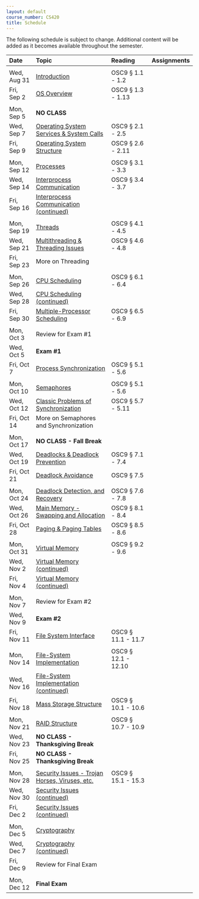 ```yaml
---
layout: default
course_number: CS420
title: Schedule
---
```


The following schedule is subject to change.
Additional content will be added as it becomes available throughout the semester.

**Date**       |  **Topic**                                                                                        |  **Reading**          |  **Assignments**      
:--------------|:--------------------------------------------------------------------------------------------------|:----------------------|:----------------------
               |                                                                                                   |                       |
Wed, Aug 31    |  [Introduction](lectures/lecture1_introduction.pdf)                                               |  OSC9 § 1.1 - 1.2     |
Fri, Sep 2     |  [OS Overview](lectures/lecture2_os_architecture.pdf)                                             |  OSC9 § 1.3 - 1.13    |
               |                                                                                                   |                       |
Mon, Sep 5     |  **NO CLASS**                                                                                     |                       |
Wed, Sep 7     |  [Operating System Services & System Calls](lectures/lecture3_services_and_system_calls.pdf)      |  OSC9 § 2.1 - 2.5     |            <!-- [Homework #1](homework/Homework_Assignment_1.txt) <br> Due 9/14 in class <br> -->
Fri, Sep 9     |  [Operating System Structure](lectures/lecture4_operating_system_structure.pdf)                   |  OSC9 § 2.6 - 2.11    |            <!-- [Lab #1](labs/lab01.html) <br> Due 9/?? by 11:59 PM -->
               |                                                                                                   |                       |
Mon, Sep 12    |  [Processes](lectures/lecture5_processes.pdf)                                                     |  OSC9 § 3.1 - 3.3     |            <!-- [Homework #2](homework/Homework_Assignment_2.txt) <br> Due 9/18 in class -->
Wed, Sep 14    |  [Interprocess Communication](lectures/lecture6a_interprocess_communication.pdf)                  |  OSC9 § 3.4 - 3.7     | 
Fri, Sep 16    |  [Interprocess Communication (continued)](lectures/lecture6b_client_server_communication.pdf)     |                       |            <!-- [Lab #2](labs/lab02.html) <br> Due 10/?? by 11:59 PM --> 
               |                                                                                                   |                       |
Mon, Sep 19    |  [Threads](lectures/lecture7_threads.pdf)                                                         |  OSC9 § 4.1 - 4.5     |            <!-- [Homework #3](homework/Homework_Assignment_3.txt) <br> Due 9/?? in class -->
Wed, Sep 21    |  [Multithreading & Threading Issues](lectures/lecture8_threading_issues.pdf)                      |  OSC9 § 4.6 - 4.8     |  
Fri, Sep 23    |  More on Threading                                                                                |                       |  
               |                                                                                                   |                       |
Mon, Sep 26    |  [CPU Scheduling](lectures/lecture9_cpu_scheduling.pdf)                                           |  OSC9 § 6.1 - 6.4     |
Wed, Sep 28    |  [CPU Scheduling (continued)](lectures/lecture9_cpu_scheduling.pdf)                               |                       |            <!-- [Homework #4](homework/Homework_Assignment_4.txt) <br> Due 10/? in class -->
Fri, Sep 30    |  [Multiple-Processor Scheduling](lectures/lecture10_multiprocessor_scheduling.pdf)                |  OSC9 § 6.5 - 6.9     |
               |                                                                                                   |                       |
Mon, Oct 3     |  Review for Exam #1                                                                               |                       |
Wed, Oct 5     |  **Exam #1**                                                                                      |                       |
Fri, Oct 7     |  [Process Synchronization](lectures/lecture11_process_synchronization.pdf)                        |  OSC9 § 5.1 - 5.6     |
               |                                                                                                   |                       |
Mon, Oct 10    |  [Semaphores](lectures/lecture11_process_synchronization.pdf)                                     |  OSC9 § 5.1 - 5.6     |
Wed, Oct 12    |  [Classic Problems of Synchronization](lectures/lecture12_classic_synchronization_problems.pdf)   |  OSC9 § 5.7 - 5.11    |            <!-- [Lab #3](labs/lab03.html) <br> Due 10/?? by 11:59 PM -->
Fri, Oct 14    |  More on Semaphores and Synchronization                                                           |                       |
               |                                                                                                   |                       |
Mon, Oct 17    |  **NO CLASS - Fall Break**                                                                        |                       |
Wed, Oct 19    |  [Deadlocks & Deadlock Prevention](lectures/lecture13+14+15_deadlock.pdf)                         |  OSC9 § 7.1 - 7.4     |            <!-- [Homework #5](homework/Homework_Assignment_5.txt) <br> Due 10/28 in class -->
Fri, Oct 21    |  [Deadlock Avoidance](lectures/lecture13+14+15_deadlock.pdf)                                      |  OSC9 § 7.5           |
               |                                                                                                   |                       |
Mon, Oct 24    |  [Deadlock Detection, and Recovery](lectures/lecture13+14+15_deadlock.pdf)                        |  OSC9 § 7.6 - 7.8     |
Wed, Oct 26    |  [Main Memory - Swapping and Allocation](lectures/lecture16_main_memory.pdf)                      |  OSC9 § 8.1 - 8.4     |
Fri, Oct 28    |  [Paging & Paging Tables](lectures/lecture17_paging_and_page_tables.pdf)                          |  OSC9 § 8.5 - 8.6     |            <!-- [Homework #6](homework/Homework_Assignment_6.txt) <br> Due 11/?? in class -->
               |                                                                                                   |                       |
Mon, Oct 31    |  [Virtual Memory](lectures/lecture18_virtual_memory.pdf)                                          |  OSC9 § 9.2 - 9.6     |  
Wed, Nov 2     |  [Virtual Memory (continued)](lectures/lecture18_virtual_memory.pdf)                              |                       |            <!-- [Homework #7](homework/Homework_Assignment_7.txt) <br> Due 11/?? in class -->
Fri, Nov 4     |  [Virtual Memory (continued)](lectures/lecture18_virtual_memory.pdf)                              |                       |
               |                                                                                                   |                       |
Mon, Nov 7     |  Review for Exam #2                                                                               |                       |
Wed, Nov 9     |  **Exam #2**                                                                                      |                       |
Fri, Nov 11    |  [File System Interface](lectures/lecture19+20_file_system_interface.pdf)                         |  OSC9 § 11.1 - 11.7   |
               |                                                                                                   |                       |
Mon, Nov 14    |  [File-System Implementation](lectures/lecture20+21_file_system_implementation.pdf)               |  OSC9 § 12.1 - 12.10  |
Wed, Nov 16    |  [File-System Implementation (continued)](lectures/lecture20+21_file_system_implementation.pdf)   |                       |
Fri, Nov 18    |  [Mass Storage Structure](lectures/lecture22_mass_storage_structure.pdf)                          |  OSC9 § 10.1 - 10.6   |
               |                                                                                                   |                       |
Mon, Nov 21    |  [RAID Structure](lectures/lecture23_RAID.pdf)                                                    |  OSC9 § 10.7 - 10.9   |            <!-- [Homework #8](homework/Homework_Assignment_8.txt) <br> Due 12/?? in class -->
Wed, Nov 23    |  **NO CLASS - Thanksgiving Break**                                                                |                       |
Fri, Nov 25    |  **NO CLASS - Thanksgiving Break**                                                                |                       |
               |                                                                                                   |                       |
Mon, Nov 28    |  [Security Issues - Trojan Horses, Viruses, etc.](lectures/lecture26_security_issues.pdf)         |  OSC9 § 15.1 - 15.3   |
Wed, Nov 30    |  [Security Issues (continued)](lectures/lecture26_security_issues.pdf)                            |                       |
Fri, Dec 2     |  [Security Issues (continued)](lectures/lecture26_security_issues.pdf)                            |                       |
               |                                                                                                   |                       |
Mon, Dec 5     |  [Cryptography](lectures/lecture27_cryptography.pdf)                                              |                       |
Wed, Dec 7     |  [Cryptography (continued)](lectures/lecture27_cryptography.pdf)                                  |                       |
Fri, Dec 9     |  Review for Final Exam                                                                            |                       |
               |                                                                                                   |                       |
Mon, Dec 12    |  **Final Exam**                                                                                   |                       |



<!--
For Fall 2015
[Homework #1](homework/Homework_Assignment_1.txt) <br> Due 9/12 in class
[Homework #2](homework/Homework_Assignment_2.txt) <br> Due 9/19 in class
[Homework #3](homework/Homework_Assignment_3.txt) <br> Due 9/26 in class
[Homework #4](homework/Homework_Assignment_4.txt)
[Homework #5](homework/Homework_Assignment_5.txt) <br> Due 10/24 in class
[Homework #6](homework/Homework_Assignment_6.txt) <br> Due 11/3 in class
[Homework #7](homework/Homework_Assignment_7.txt) <br> Due 11/? in class
[Homework #8](homework/Homework_Assignment_8.txt) <br> Due 11/24 in class

[Lab #1](labs/lab01.html) <br> Due 9/14 in class
[Lab #2](labs/lab02.html) <br> Due 9/26 by 11:59 PM
[Lab #3](labs/lab03.html) <br> Due 10/31 by 11:59 PM
-->

